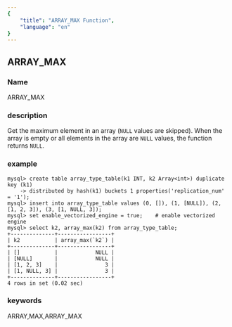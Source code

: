 ```yaml
---
{
    "title": "ARRAY_MAX Function",
    "language": "en"
}
---
```


<!--
Licensed to the Apache Software Foundation (ASF) under one
or more contributor license agreements.  See the NOTICE file
distributed with this work for additional information
regarding copyright ownership.  The ASF licenses this file
to you under the Apache License, Version 2.0 (the
"License"); you may not use this file except in compliance
with the License.  You may obtain a copy of the License at

  http://www.apache.org/licenses/LICENSE-2.0

Unless required by applicable law or agreed to in writing,
software distributed under the License is distributed on an
"AS IS" BASIS, WITHOUT WARRANTIES OR CONDITIONS OF ANY
KIND, either express or implied.  See the License for the
specific language governing permissions and limitations
under the License.
-->

## ARRAY_MAX

### Name

ARRAY_MAX

### description

Get the maximum element in an array (`NULL` values are skipped).
When the array is empty or all elements in the array are `NULL` values, the function returns `NULL`.

### example

```shell
mysql> create table array_type_table(k1 INT, k2 Array<int>) duplicate key (k1)
    -> distributed by hash(k1) buckets 1 properties('replication_num' = '1');
mysql> insert into array_type_table values (0, []), (1, [NULL]), (2, [1, 2, 3]), (3, [1, NULL, 3]);
mysql> set enable_vectorized_engine = true;    # enable vectorized engine
mysql> select k2, array_max(k2) from array_type_table;
+--------------+-----------------+
| k2           | array_max(`k2`) |
+--------------+-----------------+
| []           |            NULL |
| [NULL]       |            NULL |
| [1, 2, 3]    |               3 |
| [1, NULL, 3] |               3 |
+--------------+-----------------+
4 rows in set (0.02 sec)

```

### keywords

ARRAY,MAX,ARRAY_MAX

